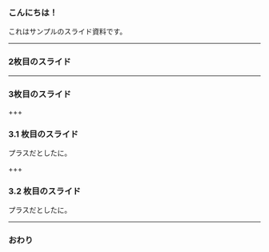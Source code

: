 ### こんにちは！


これはサンプルのスライド資料です。


---


### 2枚目のスライド


---


### 3枚目のスライド

+++

### 3.1 枚目のスライド

プラスだとしたに。

+++

### 3.2 枚目のスライド

プラスだとしたに。


---


### おわり
